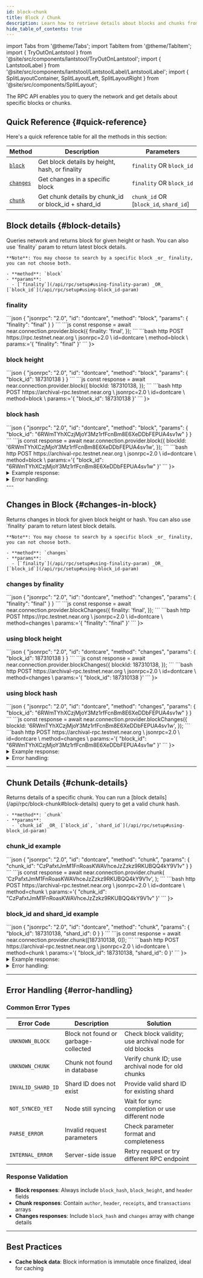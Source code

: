 ```yaml
---
id: block-chunk
title: Block / Chunk
description: Learn how to retrieve details about blocks and chunks from the RPC
hide_table_of_contents: true
---
```


import Tabs from '@theme/Tabs';
import TabItem from '@theme/TabItem';
import { TryOutOnLantstool } from '@site/src/components/lantstool/TryOutOnLantstool';
import { LantstoolLabel } from '@site/src/components/lantstool/LantstoolLabel/LantstoolLabel';
import { SplitLayoutContainer, SplitLayoutLeft, SplitLayoutRight } from '@site/src/components/SplitLayout';

The RPC API enables you to query the network and get details about specific blocks or chunks.

## Quick Reference {#quick-reference}

Here's a quick reference table for all the methods in this section:

| Method | Description | Parameters |
|--------|-------------|------------|
| [`block`](#block-details) | Get block details by height, hash, or finality | `finality` OR `block_id` |
| [`changes`](#changes-in-block) | Get changes in a specific block | `finality` OR `block_id` |
| [`chunk`](#chunk-details) | Get chunk details by chunk_id or block_id + shard_id | `chunk_id` OR [`block_id`, `shard_id`] |


## Block details {#block-details}

<SplitLayoutContainer>
  <SplitLayoutLeft title="Description">
    Queries network and returns block for given height or hash. You can also use
    `finality` param to return latest block details.

    **Note**: You may choose to search by a specific block _or_ finality, you can not choose both.

    - **method**: `block`
    - **params**:
      - [`finality`](/api/rpc/setup#using-finality-param) _OR_ [`block_id`](/api/rpc/setup#using-block_id-param)
  </SplitLayoutLeft>
  <SplitLayoutRight title="Example">

### finality

<Tabs groupId="code-tabs">
  <TabItem value="json" label="JSON" default>
      ```json
      {
        "jsonrpc": "2.0",
        "id": "dontcare",
        "method": "block",
        "params": {
          "finality": "final"
        }
      }
      ```
  </TabItem>
  <TabItem value="js" label="JavaScript">
      ```js
      const response = await near.connection.provider.block({
        finality: 'final',
      });
      ```
  </TabItem>
  <TabItem value="http" label="HTTPie">
      ```bash
      http POST https://rpc.testnet.near.org \
        jsonrpc=2.0 \
        id=dontcare \
        method=block \
        params:='{
          "finality": "final"
        }'
      ```
  </TabItem>
  <TabItem value="Lantstool" label={<LantstoolLabel />}>
    <TryOutOnLantstool path="docs/5.api/rpc/block-chunk/get-latest-block.json" />
  </TabItem>
</Tabs>

### block height

<Tabs groupId="code-tabs">
  <TabItem value="json" label="JSON" default>
      ```json
      {
        "jsonrpc": "2.0",
        "id": "dontcare",
        "method": "block",
        "params": {
          "block_id": 187310138
        }
      }
      ```
  </TabItem>
  <TabItem value="js" label="JavaScript">
      ```js
      const response = await near.connection.provider.block({
        blockId: 187310138,
      });
      ```
  </TabItem>
  <TabItem value="http" label="HTTPie">
      ```bash
      http POST https://archival-rpc.testnet.near.org \
        jsonrpc=2.0 \
        id=dontcare \
        method=block \
        params:='{
          "block_id": 187310138
        }'
      ```
  </TabItem>
  <TabItem value="Lantstool" label={<LantstoolLabel />}>
    <TryOutOnLantstool path="docs/5.api/rpc/block-chunk/get-block-by-bloch-height.json" />
  </TabItem>
</Tabs>

### block hash

<Tabs groupId="code-tabs">
  <TabItem value="json" label="JSON" default>
      ```json
      {
        "jsonrpc": "2.0",
        "id": "dontcare",
        "method": "block",
        "params": {
          "block_id": "6RWmTYhXCzjMjoY3Mz1rfFcnBm8E6XeDDbFEPUA4sv1w"
        }
      }
      ```
  </TabItem>
  <TabItem value="js" label="JavaScript">
      ```js
      const response = await near.connection.provider.block({
        blockId: '6RWmTYhXCzjMjoY3Mz1rfFcnBm8E6XeDDbFEPUA4sv1w',
      });
      ```
  </TabItem>
  <TabItem value="http" label="HTTPie">
      ```bash
      http POST https://archival-rpc.testnet.near.org \
        jsonrpc=2.0 \
        id=dontcare \
        method=block \
        params:='{
          "block_id": "6RWmTYhXCzjMjoY3Mz1rfFcnBm8E6XeDDbFEPUA4sv1w"
        }'
      ```
  </TabItem>
  <TabItem value="Lantstool" label={<LantstoolLabel />}>
    <TryOutOnLantstool path="docs/5.api/rpc/block-chunk/get-block-by-bloch-hash.json" />
  </TabItem>
</Tabs>

  </SplitLayoutRight>
</SplitLayoutContainer>

<details>
  <summary>Example response:</summary>
    ```json
{
  "jsonrpc": "2.0",
  "result": {
    "author": "node2",
    "chunks": [
      {
        "balance_burnt": "0",
        "bandwidth_requests": null,
        "chunk_hash": "CzPafxtJmM1FnRoasKWAVhceJzZzkz9RKUBQQ4kY9V1v",
        "congestion_info": {
          "allowed_shard": 1,
          "buffered_receipts_gas": "0",
          "delayed_receipts_gas": "0",
          "receipt_bytes": 0
        },
        "encoded_length": 308,
        "encoded_merkle_root": "6z9JwwtVfS5nRKcKeJxgzThRRs2wCNvbH88T3cuARe6W",
        "gas_limit": 1000000000000000,
        "gas_used": 0,
        "height_created": 187310138,
        "height_included": 187310138,
        "outcome_root": "11111111111111111111111111111111",
        "outgoing_receipts_root": "AChfy3dXeJjgD2w5zXkUTFb6w8kg3AYGnyyjsvc7hXLv",
        "prev_block_hash": "Wj6B3RTv73EWDNbSammRDeA9315RaPyRrJYmiP4nG4X",
        "prev_state_root": "cRMk2zd2bWC1oBfGowgMTpqW9L5SNG2FeE72yT1wpQA",
        "rent_paid": "0",
        "shard_id": 0,
        "signature": "ed25519:L1iCopW8gY5rqwfuZT8Y3bHHXvuvWT87X9rwdY6LmFi8LGZdMhj2CkQCXLGrzdfYXD8B54wPTM9TqJAHcKfFDyW",
        "tx_root": "CMwUsP8q4DTBUYxXm12jVwC8xTD8L1T1n3jdKLQVh6bm",
        "validator_proposals": [],
        "validator_reward": "0"
      },
      {
        "balance_burnt": "0",
        "bandwidth_requests": null,
        "chunk_hash": "44MZBWmPgXszAyojsffzozvNEdRsJcsq7RrdAV4Y7CLm",
        "congestion_info": {
          "allowed_shard": 2,
          "buffered_receipts_gas": "0",
          "delayed_receipts_gas": "0",
          "receipt_bytes": 0
        },
        "encoded_length": 8,
        "encoded_merkle_root": "5TxYudsfZd2FZoMyJEZAP19ASov2ZD43N8ZWv8mKzWgx",
        "gas_limit": 1000000000000000,
        "gas_used": 0,
        "height_created": 187310138,
        "height_included": 187310138,
        "outcome_root": "11111111111111111111111111111111",
        "outgoing_receipts_root": "AChfy3dXeJjgD2w5zXkUTFb6w8kg3AYGnyyjsvc7hXLv",
        "prev_block_hash": "Wj6B3RTv73EWDNbSammRDeA9315RaPyRrJYmiP4nG4X",
        "prev_state_root": "EQ5mcUAzJA4du33f9g9YzKvdte2ukyRHMMHbbqdazZvU",
        "rent_paid": "0",
        "shard_id": 1,
        "signature": "ed25519:4ktZTtEfxXSXPVj6Kii52d2T684HKKtEMzrd3dNc7UyxmgkKcLtxD1fawtbj8KsmjbZPGj8YMzanDeViEhxRJtDX",
        "tx_root": "11111111111111111111111111111111",
        "validator_proposals": [],
        "validator_reward": "0"
      },
      {
        "balance_burnt": "38449649514500000000",
        "bandwidth_requests": null,
        "chunk_hash": "7eB8V8zMmNp9GxfRt3oHA3DS7YTgPvZ761pBzoziLay8",
        "congestion_info": {
          "allowed_shard": 3,
          "buffered_receipts_gas": "0",
          "delayed_receipts_gas": "0",
          "receipt_bytes": 0
        },
        "encoded_length": 1804,
        "encoded_merkle_root": "6aZKpB3jZbhAq3kDtXaM6s1hYRLYEM624yiKkKvd957m",
        "gas_limit": 1000000000000000,
        "gas_used": 384496495145,
        "height_created": 187310138,
        "height_included": 187310138,
        "outcome_root": "D7ojhJ8UAgWf8A51Ekcundn3Kzdc577p5LFxqxcZurdB",
        "outgoing_receipts_root": "3CK2q73iJmWa36EbaceqGcTz7pD7pia8BsUDE3gixwnF",
        "prev_block_hash": "Wj6B3RTv73EWDNbSammRDeA9315RaPyRrJYmiP4nG4X",
        "prev_state_root": "7bSk4ev8EhZFSjb8Zb6ftkEZAUYQdbyPPz2ZkrvjLPuK",
        "rent_paid": "0",
        "shard_id": 2,
        "signature": "ed25519:2sQ4JfYSMFcwpjbmonk67mMCMvuQyCNzvvk3iqCLMR7mnHauy3i7aTbySXwoqnrDjdmNjQ3gJMaA53LSRxYmoyAD",
        "tx_root": "11111111111111111111111111111111",
        "validator_proposals": [],
        "validator_reward": "0"
      },
      {
        "balance_burnt": "0",
        "bandwidth_requests": null,
        "chunk_hash": "9pTjB74BgVSoP4Wb68BjkgnyABvZQUzAvv54YiVgse1B",
        "congestion_info": {
          "allowed_shard": 4,
          "buffered_receipts_gas": "0",
          "delayed_receipts_gas": "0",
          "receipt_bytes": 0
        },
        "encoded_length": 8,
        "encoded_merkle_root": "5TxYudsfZd2FZoMyJEZAP19ASov2ZD43N8ZWv8mKzWgx",
        "gas_limit": 1000000000000000,
        "gas_used": 0,
        "height_created": 187310138,
        "height_included": 187310138,
        "outcome_root": "11111111111111111111111111111111",
        "outgoing_receipts_root": "AChfy3dXeJjgD2w5zXkUTFb6w8kg3AYGnyyjsvc7hXLv",
        "prev_block_hash": "Wj6B3RTv73EWDNbSammRDeA9315RaPyRrJYmiP4nG4X",
        "prev_state_root": "JDHeuYmX4kvsTPKyJYtJTrm7UK3JHTf4rw7hcHXYEfCn",
        "rent_paid": "0",
        "shard_id": 3,
        "signature": "ed25519:5AejTPwZGWqdZjGCUbhLCcgasNDtsYKRJhS33uYR5Psu6NcCiaeLZnV8Q7dtWK4hLJ1iA48DA2WeqEeUyGhqWAGT",
        "tx_root": "11111111111111111111111111111111",
        "validator_proposals": [],
        "validator_reward": "0"
      },
      {
        "balance_burnt": "32741908829000000000",
        "bandwidth_requests": null,
        "chunk_hash": "2xQwSvBiCb1mkoPxBJhSRg7pjmnrmKMEffatDz73Y8Jj",
        "congestion_info": {
          "allowed_shard": 5,
          "buffered_receipts_gas": "0",
          "delayed_receipts_gas": "0",
          "receipt_bytes": 0
        },
        "encoded_length": 1042,
        "encoded_merkle_root": "5XpktxfgMp6thB2nH3PxdSg3K84p2wmpihHxUCqeQA6c",
        "gas_limit": 1000000000000000,
        "gas_used": 327419088290,
        "height_created": 187310138,
        "height_included": 187310138,
        "outcome_root": "69ZXwcYi41NY6cx1rZog8YavBPQvN75pmkNHZsFjWfUW",
        "outgoing_receipts_root": "FqGVK8H8x2P3BbvuFMo7VCTy8cCNTzT1jd5JoLXfYRNG",
        "prev_block_hash": "Wj6B3RTv73EWDNbSammRDeA9315RaPyRrJYmiP4nG4X",
        "prev_state_root": "BJePbZUt8VzJBwKf1j1sRUJJJEx4D2fUu4SCHiWs331o",
        "rent_paid": "0",
        "shard_id": 4,
        "signature": "ed25519:2QSda4eMn25hmmTY31wN6RnBpBLjamSLrQRoVZ1yEoWyhtMhtg8rUv9Ko1tEdSftwhNEhL1ETixaAz4qcmvHUvD1",
        "tx_root": "6qbqA8B9oyeVG33JXH25xbA2DiqvHRnxipurYUBJ9D8B",
        "validator_proposals": [],
        "validator_reward": "0"
      },
      {
        "balance_burnt": "0",
        "bandwidth_requests": null,
        "chunk_hash": "EVkgySRKpB9HrEJz8f18p9pWmJzhtL9WeYMwDSeY1827",
        "congestion_info": {
          "allowed_shard": 0,
          "buffered_receipts_gas": "0",
          "delayed_receipts_gas": "0",
          "receipt_bytes": 0
        },
        "encoded_length": 8,
        "encoded_merkle_root": "5TxYudsfZd2FZoMyJEZAP19ASov2ZD43N8ZWv8mKzWgx",
        "gas_limit": 1000000000000000,
        "gas_used": 0,
        "height_created": 187310138,
        "height_included": 187310138,
        "outcome_root": "11111111111111111111111111111111",
        "outgoing_receipts_root": "AChfy3dXeJjgD2w5zXkUTFb6w8kg3AYGnyyjsvc7hXLv",
        "prev_block_hash": "Wj6B3RTv73EWDNbSammRDeA9315RaPyRrJYmiP4nG4X",
        "prev_state_root": "GkcYxyvnet4nvL7LFdbKxiscFBpe5WSzy5g2pW58LSRs",
        "rent_paid": "0",
        "shard_id": 5,
        "signature": "ed25519:573WUDx8Sm4Fi16PFQkELXYq2SYezcbQP4CuhseqNizDtSTf2c2TKMWf2ZuACiWCSa8ARw8eWB2ZKWaY1uy7xd14",
        "tx_root": "11111111111111111111111111111111",
        "validator_proposals": [],
        "validator_reward": "0"
      }
    ],
    "header": {
      "approvals": [
        null,
        "ed25519:5GhoQTPXsWpgGPq2ZHZCfP9iY9GSmHMNsnydzxBxnibGvC43PFUAD58aUSNyfepRY4dAMbjbf8CduMyQU83HBxAt",
        "ed25519:3Vc7sgrrgvpFXRr94mx3CD32Std1MRprR7igChZUisJvUm6f2yJmUGaXk38CYbh2wT1gfsKJ2UHf9icRome3jFYw",
        "ed25519:3DZqMDGrk3eNUcZ8FiTtdw2piMXVcmVDDs89kHdRdDDgTr88GnQPEym4kfX9FUE81MnbytmotPry2sXD6MvbVprp",
        "ed25519:5qtN8dU2iCtZxqPNszhPJ2Rgio88QL2wseLPhLH5Ev56WuxcNsmFZbNREvA6cKAKz4aDwQFFmmj888h6EEZuS2TV",
        "ed25519:3gKUWzXU7Am5xdZqgMN3TC5wGVrf1kp6WQoqqtLFaF9JtBQKqqpZ67CKBm6KfejHPhiRkp1PbDJbppiNCpN3spr6",
        "ed25519:3wgeF9tcjx1vX2bLpXfm8fYUQnai524XjTNb3Wt2LHMZnNoXzW4D2XBynj8sK41H5wtSbeVYpN3vGY1r23y56BaY",
        "ed25519:ek5uvofwn5ZJidjYwiqS8Xpd1Y521FAUWrPyU9w3F8UT9yhviWuzPBCJUyMFVKnYUW6k6tZSZxT3NZibGfrGWA4",
        "ed25519:4UcHZyKNzGDsMSNfQjLA9EE8yXiq3aroLUz4WJATzkKkUfMNVRkWxGc5tih2jDwzKfY3Ni5YiPoBbPzPCxNrusLf",
        "ed25519:2hXaGXtAxngCjEWvnUUEgnnPCsXYzPzDadGHdw9sz6ng5oDQDPhnTm1MCG37xvv7xgCVhj3tqRZy8v74uap7WFC5",
        "ed25519:kLuyqcTUynL1P77uMaaRs2MzxiaE1uyVGPjAVxpufK9A19G6LDUfK2GcbFXkqCgvKBJEGZKFPUbBqs7EmDdLPD7",
        "ed25519:5ebABgQGk7idMAQgiEgc9a78v6fsD1nKXfevdBRJPFCn8bRuuFpthzzCp3NQXcr2XgSpNo6HJp8EZzzZHkSLfTDc",
        "ed25519:4hTb2qFydXaiMKfv1pCxU4S9TQYQTHhqUPuGy8dejqxt2FFHD2sdFsYCv8Mf8qWRSob77QMuQbj37aQfEuJR2hH4",
        null,
        "ed25519:65jkXVzQ8pGsRDApBvVFx4xR7j4gruJaL2wumRHEHWib61M5Ztvtt7TTkz2DMN1nrRy6C7Pfhe3U3KpdSVEKKYAN",
        null,
        "ed25519:3kNRvMnpP8t4D9Dgs1YDAXyPNg7V3fpNa3GEWyCNNq5EvXxnyEoXRyPtbrZQM2FbapKsL2DnaNGvewHwBRQz5DbD",
        "ed25519:5JQugH24LahiK7sn85akbprCtpAWfnZ2ffazxQ61kt9f6pe8b8s2LrHVKV3Wf4Sg3xHuP7fuUZJRyA4MWz3EQ83i",
        "ed25519:2zXba2vAyGEq1fWauB3Kj6HbExTZG1S9KXKe6xcLxEpJHP9JHE6P3mJzpc765WpNsP21evNGj6mffJAwRHtwRny4",
        null
      ],
      "block_body_hash": "6oSbpNUWcAUuaKWx79qTwyRPDLukg9hZ1RCa2PS5rcGt",
      "block_merkle_root": "DWK6gpunDXHgxU1KJi3Dx8o2HcKqQmUQJEaisK4M3ovD",
      "block_ordinal": 139413603,
      "challenges_result": [],
      "challenges_root": "11111111111111111111111111111111",
      "chunk_endorsements": [
        [255, 255],
        [251, 127],
        [255, 31],
        [255, 247],
        [255, 239, 1],
        [255, 63]
      ],
      "chunk_headers_root": "4MjChqi5JChDhaiU4zkhN1jeygZiMd66KeHe3Gz9Vs7s",
      "chunk_mask": [true, true, true, true, true, true],
      "chunk_receipts_root": "7nEtD9XsDbRJy7MwvUg4QX5zDUktiEVRP9nM6hHpsHmX",
      "chunk_tx_root": "44YKYmcG1JTocmPSMGpriLwN8CTi29sD8z5FcocMZAKo",
      "chunks_included": 6,
      "epoch_id": "HkFsp3sn9K3KDWVoWPCfUSQocgf5bH4icgjHijePc2aX",
      "epoch_sync_data_hash": null,
      "gas_price": "100000000",
      "hash": "6RWmTYhXCzjMjoY3Mz1rfFcnBm8E6XeDDbFEPUA4sv1w",
      "height": 187310138,
      "last_ds_final_block": "Wj6B3RTv73EWDNbSammRDeA9315RaPyRrJYmiP4nG4X",
      "last_final_block": "71qgTQCVFfjQkimSdnhxR8iWSP6o9jqumLcZ9k5g25mT",
      "latest_protocol_version": 73,
      "next_bp_hash": "AWcwcDPWUjcW9zGiAt7UEUZzZ5Ue77537turbvBLbsiB",
      "next_epoch_id": "FQBXgdi9oWKanYBXPP1sNUD93KMquocjT5mVrjQ4PH7E",
      "outcome_root": "7Qkowo41AoiMdNfyiT83DwvwyReMeqhrkpqTzGm4Z19T",
      "prev_hash": "Wj6B3RTv73EWDNbSammRDeA9315RaPyRrJYmiP4nG4X",
      "prev_height": 187310137,
      "prev_state_root": "AiApSbMNq9kPPEiLLWhFpSrX5HoPToaBXztM9fePX2ap",
      "random_value": "Br6a6tgEhNBZm9iPtxCLhwqwCr2eoEAGGMeVYZnU6fVF",
      "rent_paid": "0",
      "signature": "ed25519:YSuWifP5B3VBPuEVJppWt13AShXsWZ64Qus8uHmtddE2mY6u4jnZVv6Gz4tFvWXfBAkZDk5xtd95rUterEdQm5t",
      "timestamp": 1739254177539033760,
      "timestamp_nanosec": "1739254177539033760",
      "total_supply": "2515615267787707740507051994761921",
      "validator_proposals": [],
      "validator_reward": "0"
    }
  },
  "id": "dontcare"
}
```

</details>
<details>
<summary>Error handling:</summary>

When making RPC API requests, you may encounter various errors related to network configuration, rate limiting, or request formatting. For comprehensive information about error types, causes, and solutions, see the [RPC Errors](/api/rpc/errors) documentation.

</details>
---

## Changes in Block {#changes-in-block}

<SplitLayoutContainer>
  <SplitLayoutLeft title="Description">
    Returns changes in block for given block height or hash. You can also use
    `finality` param to return latest block details.

    **Note**: You may choose to search by a specific block _or_ finality, you can not choose both.

    - **method**: `changes`
    - **params**:
      - [`finality`](/api/rpc/setup#using-finality-param) _OR_ [`block_id`](/api/rpc/setup#using-block_id-param)
  </SplitLayoutLeft>
  <SplitLayoutRight title="Example">

### changes by finality

<Tabs groupId="code-tabs">
  <TabItem value="json" label="JSON" default>
      ```json
      {
        "jsonrpc": "2.0",
        "id": "dontcare",
        "method": "changes",
        "params": {
          "finality": "final"
        }
      }
      ```
  </TabItem>
  <TabItem value="js" label="JavaScript">
      ```js
      const response = await near.connection.provider.blockChanges({
        finality: 'final',
      });
      ```
  </TabItem>
  <TabItem value="http" label="HTTPie">
      ```bash
      http POST https://rpc.testnet.near.org \
        jsonrpc=2.0 \
        id=dontcare \
        method=changes \
        params:='{
          "finality": "final"
        }'
      ```
  </TabItem>
  <TabItem value="Lantstool" label={<LantstoolLabel />}>
    <TryOutOnLantstool path="docs/5.api/rpc/block-chunk/get-latest-block-changes.json" />
  </TabItem>
</Tabs>

### using block height

<Tabs groupId="code-tabs">
  <TabItem value="json" label="JSON" default>
      ```json
      {
        "jsonrpc": "2.0",
        "id": "dontcare",
        "method": "changes",
        "params": {
          "block_id": 187310138
        }
      }
      ```
  </TabItem>
  <TabItem value="js" label="JavaScript">
      ```js
      const response = await near.connection.provider.blockChanges({
        blockId: 187310138,
      });
      ```
  </TabItem>
  <TabItem value="http" label="HTTPie">
      ```bash
      http POST https://archival-rpc.testnet.near.org \
        jsonrpc=2.0 \
        id=dontcare \
        method=changes \
        params:='{
          "block_id": 187310138
        }'
      ```
  </TabItem>
  <TabItem value="Lantstool" label={<LantstoolLabel />}>
    <TryOutOnLantstool path="docs/5.api/rpc/block-chunk/get-block-changes-by-block-height.json" />
  </TabItem>
</Tabs>

### using block hash

<Tabs groupId="code-tabs">
  <TabItem value="json" label="JSON" default>
      ```json
      {
        "jsonrpc": "2.0",
        "id": "dontcare",
        "method": "changes",
        "params": {
          "block_id": "6RWmTYhXCzjMjoY3Mz1rfFcnBm8E6XeDDbFEPUA4sv1w"
        }
      }
      ```
  </TabItem>
  <TabItem value="js" label="JavaScript">
      ```js
      const response = await near.connection.provider.blockChanges({
        blockId: '6RWmTYhXCzjMjoY3Mz1rfFcnBm8E6XeDDbFEPUA4sv1w',
      });
      ```
  </TabItem>
  <TabItem value="http" label="HTTPie">
      ```bash
      http POST https://archival-rpc.testnet.near.org \
        jsonrpc=2.0 \
        id=dontcare \
        method=changes \
        params:='{
          "block_id": "6RWmTYhXCzjMjoY3Mz1rfFcnBm8E6XeDDbFEPUA4sv1w"
        }'
      ```
  </TabItem>
  <TabItem value="Lantstool" label={<LantstoolLabel />}>
    <TryOutOnLantstool path="docs/5.api/rpc/block-chunk/get-block-changes-by-block-hash.json" />
  </TabItem>
</Tabs>
  </SplitLayoutRight>
</SplitLayoutContainer>

<details>
  <summary>Example response: </summary>
    ```json
    {
      "jsonrpc": "2.0",
      "result": {
        "block_hash": "6RWmTYhXCzjMjoY3Mz1rfFcnBm8E6XeDDbFEPUA4sv1w",
        "changes": [
          {
            "account_id": "account.rpc-examples.testnet",
            "type": "account_touched"
          },
          {
            "account_id": "dev2-nsp.testnet",
            "type": "account_touched"
          },
          {
            "account_id": "ping-account.testnet",
            "type": "account_touched"
          },
          {
            "account_id": "v1.signer-dev.testnet",
            "type": "account_touched"
          },
          {
            "account_id": "account.rpc-examples.testnet",
            "type": "access_key_touched"
          },
          {
            "account_id": "ping-account.testnet",
            "type": "access_key_touched"
          },
          {
            "account_id": "dev2-nsp.testnet",
            "type": "data_touched"
          },
          {
            "account_id": "dev2-nsp.testnet",
            "type": "data_touched"
          },
          {
            "account_id": "v1.signer-dev.testnet",
            "type": "data_touched"
          }
        ]
      },
      "id": "dontcare"
    }
    ```
</details>
<details>
<summary>Error handling:</summary>

When making RPC API requests, you may encounter various errors related to network configuration, rate limiting, or request formatting. For comprehensive information about error types, causes, and solutions, see the [RPC Errors](/api/rpc/errors) documentation.

</details>

---

## Chunk Details {#chunk-details}

<SplitLayoutContainer>
  <SplitLayoutLeft title="Description">
    Returns details of a specific chunk. You can run a [block details](/api/rpc/block-chunk#block-details)
    query to get a valid chunk hash.

    - **method**: `chunk`
    - **params**:
      - `chunk_id` _OR_ [`block_id`, `shard_id`](/api/rpc/setup#using-block_id-param)
  </SplitLayoutLeft>
  <SplitLayoutRight title="Example">

### chunk_id example

<Tabs groupId="code-tabs">
  <TabItem value="json" label="JSON" default>
    ```json
    {
      "jsonrpc": "2.0",
      "id": "dontcare",
      "method": "chunk",
      "params": {
        "chunk_id": "CzPafxtJmM1FnRoasKWAVhceJzZzkz9RKUBQQ4kY9V1v"
      }
    }
    ```
  </TabItem>
  <TabItem value="js" label="JavaScript">
    ```js
    const response = await near.connection.provider.chunk(
      'CzPafxtJmM1FnRoasKWAVhceJzZzkz9RKUBQQ4kY9V1v',
    );
    ```
  </TabItem>
  <TabItem value="http" label="HTTPie">
    ```bash
    http POST https://archival-rpc.testnet.near.org \
      jsonrpc=2.0 \
      id=dontcare \
      method=chunk \
      params:='{
        "chunk_id": "CzPafxtJmM1FnRoasKWAVhceJzZzkz9RKUBQQ4kY9V1v"
      }'
    ```
  </TabItem>
  <TabItem value="Lantstool" label={<LantstoolLabel />}>
    <TryOutOnLantstool path="docs/5.api/rpc/block-chunk/get-chunk-by-chunk-id.json" />
  </TabItem>
</Tabs>

### block_id and shard_id example

<Tabs groupId="code-tabs">
  <TabItem value="json" label="JSON" default>
    ```json
    {
      "jsonrpc": "2.0",
      "id": "dontcare",
      "method": "chunk",
      "params": {
        "block_id": 187310138,
        "shard_id": 0
      }
    }
    ```
  </TabItem>
  <TabItem value="js" label="JavaScript">
    ```js
    const response = await near.connection.provider.chunk([187310138, 0]);
    ```
  </TabItem>
  <TabItem value="http" label="HTTPie">
    ```bash
    http POST https://archival-rpc.testnet.near.org \
      jsonrpc=2.0 \
      id=dontcare \
      method=chunk \
      params:='{
        "block_id": 187310138,
        "shard_id": 0
      }'
    ```
  </TabItem>
  <TabItem value="Lantstool" label={<LantstoolLabel />}>
    <TryOutOnLantstool path="docs/5.api/rpc/block-chunk/get-chunk-by-block-shard.json" />
  </TabItem>
</Tabs>


  </SplitLayoutRight>
</SplitLayoutContainer>


<details>
  <summary>Example response:</summary>
  ```json
  {
    "jsonrpc": "2.0",
    "result": {
      "author": "kiln.pool.f863973.m0",
      "header": {
        "balance_burnt": "0",
        "bandwidth_requests": null,
        "chunk_hash": "CzPafxtJmM1FnRoasKWAVhceJzZzkz9RKUBQQ4kY9V1v",
        "congestion_info": {
          "allowed_shard": 1,
          "buffered_receipts_gas": "0",
          "delayed_receipts_gas": "0",
          "receipt_bytes": 0
        },
        "encoded_length": 308,
        "encoded_merkle_root": "6z9JwwtVfS5nRKcKeJxgzThRRs2wCNvbH88T3cuARe6W",
        "gas_limit": 1000000000000000,
        "gas_used": 0,
        "height_created": 187310138,
        "height_included": 187310138,
        "outcome_root": "11111111111111111111111111111111",
        "outgoing_receipts_root": "AChfy3dXeJjgD2w5zXkUTFb6w8kg3AYGnyyjsvc7hXLv",
        "prev_block_hash": "Wj6B3RTv73EWDNbSammRDeA9315RaPyRrJYmiP4nG4X",
        "prev_state_root": "cRMk2zd2bWC1oBfGowgMTpqW9L5SNG2FeE72yT1wpQA",
        "rent_paid": "0",
        "shard_id": 0,
        "signature": "ed25519:L1iCopW8gY5rqwfuZT8Y3bHHXvuvWT87X9rwdY6LmFi8LGZdMhj2CkQCXLGrzdfYXD8B54wPTM9TqJAHcKfFDyW",
        "tx_root": "CMwUsP8q4DTBUYxXm12jVwC8xTD8L1T1n3jdKLQVh6bm",
        "validator_proposals": [],
        "validator_reward": "0"
      },
      "receipts": [],
      "transactions": [
        {
          "actions": [
            {
              "FunctionCall": {
                "args": "eyJyZWNvcmRfaWQiOjEsInJlY29yZCI6IkhlbGxvLCBOZWFyIFByb3RvY29sISJ9",
                "deposit": "0",
                "gas": 50000000000000,
                "method_name": "write_record"
              }
            }
          ],
          "hash": "J3KbUXF9YPu2eGnbDCACxGvmMDZMdP7acGYhVLHGu9y2",
          "nonce": 187309654000001,
          "priority_fee": 0,
          "public_key": "ed25519:EddTahJwZpJjYPPmat7DBm1m2vdrFBzVv7e3T4hzkENd",
          "receiver_id": "contract.rpc-examples.testnet",
          "signature": "ed25519:3opUQgg5eNQmE2LJ8zJiitBAVLDFR3svk8LC5VtVGorQuq8jWLocKAt7B4xb6n7DhH8zSVCWcRRrmVL9f1wHiVXa",
          "signer_id": "account.rpc-examples.testnet"
        }
      ]
    },
    "id": "dontcare"
  }
  ```
</details>
<details>
<summary>Error handling:</summary>

When making RPC API requests, you may encounter various errors related to network configuration, rate limiting, or request formatting. For comprehensive information about error types, causes, and solutions, see the [RPC Errors](/api/rpc/errors) documentation.

</details>

---

## Error Handling {#error-handling}

### Common Error Types

| Error Code | Description | Solution |
|------------|-------------|----------|
| `UNKNOWN_BLOCK` | Block not found or garbage-collected | Check block validity; use archival node for old blocks |
| `UNKNOWN_CHUNK` | Chunk not found in database | Verify chunk ID; use archival node for old chunks |
| `INVALID_SHARD_ID` | Shard ID does not exist | Provide valid shard ID for existing shard |
| `NOT_SYNCED_YET` | Node still syncing | Wait for sync completion or use different node |
| `PARSE_ERROR` | Invalid request parameters | Check parameter format and completeness |
| `INTERNAL_ERROR` | Server-side issue | Retry request or try different RPC endpoint |

### Response Validation

- **Block responses**: Always include `block_hash`, `block_height`, and `header` fields
- **Chunk responses**: Contain `author`, `header`, `receipts`, and `transactions` arrays
- **Changes responses**: Include `block_hash` and `changes` array with change details

---

## Best Practices

- **Cache block data**: Block information is immutable once finalized, ideal for caching